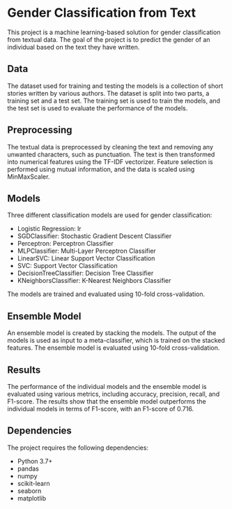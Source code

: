 # Gender Classification from Text
This project is a machine learning-based solution for gender classification from textual data. 
The goal of the project is to predict the gender of an individual based on the text they have written.

## Data
The dataset used for training and testing the models is a collection of short stories written by various authors. 
The dataset is split into two parts, a training set and a test set. 
The training set is used to train the models, and the test set is used to evaluate the performance of the models.

## Preprocessing
The textual data is preprocessed by cleaning the text and removing any unwanted characters, such as punctuation.
The text is then transformed into numerical features using the TF-IDF vectorizer. 
Feature selection is performed using mutual information, and the data is scaled using MinMaxScaler.

## Models
Three different classification models are used for gender classification: 
- Logistic Regression: lr 
- SGDClassifier: Stochastic Gradient Descent Classifier
- Perceptron: Perceptron Classifier
- MLPClassifier: Multi-Layer Perceptron Classifier
- LinearSVC: Linear Support Vector Classification
- SVC: Support Vector Classification
- DecisionTreeClassifier: Decision Tree Classifier
- KNeighborsClassifier: K-Nearest Neighbors Classifier

The models are trained and evaluated using 10-fold cross-validation.

## Ensemble Model
An ensemble model is created by stacking the models. 
The output of the models is used as input to a meta-classifier, which is trained on the stacked features. 
The ensemble model is evaluated using 10-fold cross-validation.

## Results
The performance of the individual models and the ensemble model is evaluated using various metrics, including accuracy, precision, recall, and F1-score. 
The results show that the ensemble model outperforms the individual models in terms of F1-score, with an F1-score of 0.716.

## Dependencies
The project requires the following dependencies:

- Python 3.7+
- pandas
- numpy
- scikit-learn
- seaborn
- matplotlib
